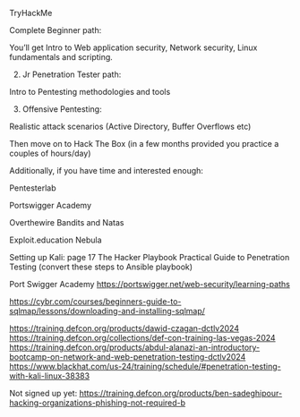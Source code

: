 TryHackMe

Complete Beginner path:

You’ll get Intro to Web application security, Network security, Linux fundamentals and scripting.

2. Jr Penetration Tester path:

Intro to Pentesting methodologies and tools

3. Offensive Pentesting:

Realistic attack scenarios (Active Directory, Buffer Overflows etc)

Then move on to Hack The Box (in a few months provided you practice a couples of hours/day)

Additionally, if you have time and interested enough:

Pentesterlab

Portswigger Academy

Overthewire Bandits and Natas

Exploit.education Nebula

Setting up Kali: page 17 The Hacker Playbook Practical Guide to Penetration Testing (convert these steps to Ansible playbook)

Port Swigger Academy
https://portswigger.net/web-security/learning-paths

https://cybr.com/courses/beginners-guide-to-sqlmap/lessons/downloading-and-installing-sqlmap/

https://training.defcon.org/products/dawid-czagan-dctlv2024
https://training.defcon.org/collections/def-con-training-las-vegas-2024
https://training.defcon.org/products/abdul-alanazi-an-introductory-bootcamp-on-network-and-web-penetration-testing-dctlv2024
https://www.blackhat.com/us-24/training/schedule/#penetration-testing-with-kali-linux-38383

Not signed up yet:
https://training.defcon.org/products/ben-sadeghipour-hacking-organizations-phishing-not-required-b